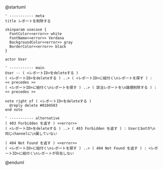 @startuml

    ' ----------- meta
    title レポートを削除する

    skinparam usecase {
      FontColor<<error>> white
      FontName<<error>> Verdana
      BackgroundColor<<error>> gray
      BorderColor<<error>> black
    }

    actor User

    ' ----------- main
    User -- ( <レポートID>をdeleteする )
    ( <レポートID>をdeleteする ) ..> ( <レポートID>に紐付く\nレポートを探す ) : << precedes >>
    ( <レポートID>に紐付く\nレポートを探す ) ..> ( 該当レポートを\n論理削除する ) : << precedes >>

    note right of ( <レポートID>をdeleteする )
      @reply delete #0104503
    end note

    ' ----------- alternative
    ( 403 Forbidden を返す ) <<error>>
    ( <レポートID>をdeleteする ) ..> ( 403 Forbidden を返す ) : Userとbotが\n同じchannelに\n属していない

    ( 404 Not Found を返す ) <<error>>
    ( <レポートID>に紐付く\nレポートを探す ) ..> ( 404 Not Found を返す ) : <レポートID>に紐付く\nレポートが存在しない

@enduml
